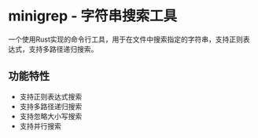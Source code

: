 # minigrep - 字符串搜索工具
一个使用Rust实现的命令行工具，用于在文件中搜索指定的字符串，支持正则表达式，支持多路径递归搜索。

## 功能特性
- 支持正则表达式搜索
- 支持多路径递归搜索
- 支持忽略大小写搜索
- 支持并行搜索
